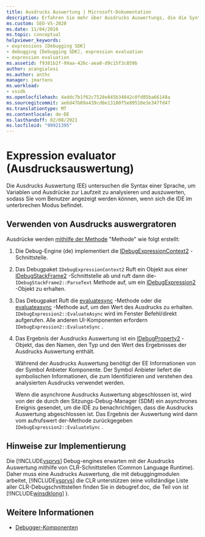 ```yaml
---
title: Ausdrucks Auswertung | Microsoft-Dokumentation
description: Erfahren Sie mehr über Ausdrucks Auswertungs, die die Syntax einer Sprache untersuchen, um Variablen und Ausdrücke zur Laufzeit im Break-Modus zu analysieren und auszuwerten.
ms.custom: SEO-VS-2020
ms.date: 11/04/2016
ms.topic: conceptual
helpviewer_keywords:
- expressions [Debugging SDK]
- debugging [Debugging SDK], expression evaluation
- expression evaluation
ms.assetid: f9381b2f-99aa-426c-aea0-d9c15f3c859b
author: acangialosi
ms.author: anthc
manager: jmartens
ms.workload:
- vssdk
ms.openlocfilehash: 4addc7b1f62c7528e845b34842c0fd85ba66148a
ms.sourcegitcommit: ae6d47b09a439cd0e13180f5e89510e3e347fd47
ms.translationtype: MT
ms.contentlocale: de-DE
ms.lasthandoff: 02/08/2021
ms.locfileid: "99921395"
---
```

# <a name="expression-evaluator"></a>Expression evaluator (Ausdrucksauswertung)
Die Ausdrucks Auswertung (EE) untersuchen die Syntax einer Sprache, um Variablen und Ausdrücke zur Laufzeit zu analysieren und auszuwerten, sodass Sie vom Benutzer angezeigt werden können, wenn sich die IDE im unterbrechen Modus befindet.

## <a name="use-expression-evaluators"></a>Verwenden von Ausdrucks auswergratoren
 Ausdrücke werden [mithilfe der Methode](../../extensibility/debugger/reference/idebugexpressioncontext2-parsetext.md) "Methode" wie folgt erstellt:

1. Die Debug-Engine (de) implementiert die [IDebugExpressionContext2](../../extensibility/debugger/reference/idebugexpressioncontext2.md) -Schnittstelle.

2. Das Debugpaket `IDebugExpressionContext2` Ruft ein Objekt aus einer [IDebugStackFrame2](../../extensibility/debugger/reference/idebugstackframe2.md) -Schnittstelle ab und ruft dann die- `IDebugStackFrame2::ParseText` Methode auf, um ein [IDebugExpression2](../../extensibility/debugger/reference/idebugexpression2.md) -Objekt zu erhalten.

3. Das Debugpaket Ruft die [evaluatesync](../../extensibility/debugger/reference/idebugexpression2-evaluatesync.md) -Methode oder die [evaluateasync](../../extensibility/debugger/reference/idebugexpression2-evaluateasync.md) -Methode auf, um den Wert des Ausdrucks zu erhalten. `IDebugExpression2::EvaluateAsync` wird im Fenster Befehl/direkt aufgerufen. Alle anderen UI-Komponenten erfordern `IDebugExpression2::EvaluateSync` .

4. Das Ergebnis der Ausdrucks Auswertung ist ein [IDebugProperty2](../../extensibility/debugger/reference/idebugproperty2.md) -Objekt, das den Namen, den Typ und den Wert des Ergebnisses der Ausdrucks Auswertung enthält.

   Während der Ausdrucks Auswertung benötigt der EE Informationen von der Symbol Anbieter Komponente. Der Symbol Anbieter liefert die symbolischen Informationen, die zum Identifizieren und verstehen des analysierten Ausdrucks verwendet werden.

   Wenn die asynchrone Ausdrucks Auswertung abgeschlossen ist, wird von der de durch den Sitzungs-Debug-Manager (SDM) ein asynchrones Ereignis gesendet, um die IDE zu benachrichtigen, dass die Ausdrucks Auswertung abgeschlossen ist. Das Ergebnis der Auswertung wird dann vom aufrufswert der-Methode zurückgegeben `IDebugExpression2::EvaluateSync` .

## <a name="implementation-notes"></a>Hinweise zur Implementierung
 Die [!INCLUDE[vsprvs](../../code-quality/includes/vsprvs_md.md)] Debug-engines erwarten mit der Ausdrucks Auswertung mithilfe von CLR-Schnittstellen (Common Language Runtime). Daher muss eine Ausdrucks Auswertung, die mit debuggingmodulen arbeitet, [!INCLUDE[vsprvs](../../code-quality/includes/vsprvs_md.md)] die CLR unterstützen (eine vollständige Liste aller CLR-Debugschnittstellen finden Sie in debugref.doc, die Teil von ist [!INCLUDE[winsdklong](../../deployment/includes/winsdklong_md.md)] ).

## <a name="see-also"></a>Weitere Informationen
- [Debugger-Komponenten](../../extensibility/debugger/debugger-components.md)
